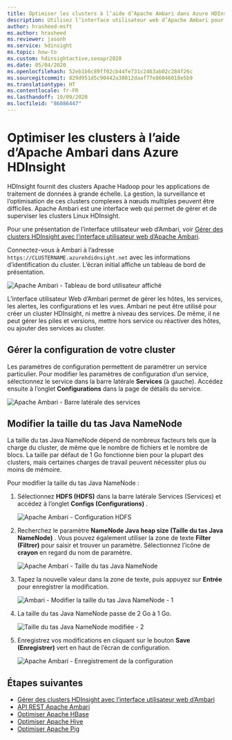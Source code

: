 ```yaml
---
title: Optimiser les clusters à l’aide d’Apache Ambari dans Azure HDInsight
description: Utilisez l’interface utilisateur web d’Apache Ambari pour configurer et optimiser les clusters Azure HDInsight.
author: hrasheed-msft
ms.author: hrasheed
ms.reviewer: jasonh
ms.service: hdinsight
ms.topic: how-to
ms.custom: hdinsightactive,seoapr2020
ms.date: 05/04/2020
ms.openlocfilehash: 52eb1b6c89ff02cb44fe731c2463ab02c284f26c
ms.sourcegitcommit: 829d951d5c90442a38012daaf77e86046018e5b9
ms.translationtype: HT
ms.contentlocale: fr-FR
ms.lasthandoff: 10/09/2020
ms.locfileid: "86086447"
---
```

# <a name="optimize-clusters-with-apache-ambari-in-azure-hdinsight"></a>Optimiser les clusters à l’aide d’Apache Ambari dans Azure HDInsight

HDInsight fournit des clusters Apache Hadoop pour les applications de traitement de données à grande échelle. La gestion, la surveillance et l’optimisation de ces clusters complexes à nœuds multiples peuvent être difficiles. Apache Ambari est une interface web qui permet de gérer et de superviser les clusters Linux HDInsight.

Pour une présentation de l’interface utilisateur web d’Ambari, voir [Gérer des clusters HDInsight avec l’interface utilisateur web d’Apache Ambari](hdinsight-hadoop-manage-ambari.md).

Connectez-vous à Ambari à l’adresse `https://CLUSTERNAME.azurehdidnsight.net` avec les informations d’identification du cluster. L’écran initial affiche un tableau de bord de présentation.

![Apache Ambari - Tableau de bord utilisateur affiché](./media/hdinsight-changing-configs-via-ambari/apache-ambari-dashboard.png)

L’interface utilisateur Web d’Ambari permet de gérer les hôtes, les services, les alertes, les configurations et les vues. Ambari ne peut être utilisé pour créer un cluster HDInsight, ni mettre à niveau des services. De même, il ne peut gérer les piles et versions, mettre hors service ou réactiver des hôtes, ou ajouter des services au cluster.

## <a name="manage-your-clusters-configuration"></a>Gérer la configuration de votre cluster

Les paramètres de configuration permettent de paramétrer un service particulier. Pour modifier les paramètres de configuration d’un service, sélectionnez le service dans la barre latérale **Services** (à gauche). Accédez ensuite à l’onglet **Configurations** dans la page de détails du service.

![Apache Ambari - Barre latérale des services](./media/hdinsight-changing-configs-via-ambari/ambari-services-sidebar.png)

## <a name="modify-namenode-java-heap-size"></a>Modifier la taille du tas Java NameNode

La taille du tas Java NameNode dépend de nombreux facteurs tels que la charge du cluster, de même que le nombre de fichiers et le nombre de blocs. La taille par défaut de 1 Go fonctionne bien pour la plupart des clusters, mais certaines charges de travail peuvent nécessiter plus ou moins de mémoire.

Pour modifier la taille du tas Java NameNode :

1. Sélectionnez **HDFS (HDFS)** dans la barre latérale Services (Services) et accédez à l’onglet **Configs (Configurations)** .

    ![Apache Ambari - Configuration HDFS](./media/hdinsight-changing-configs-via-ambari/ambari-apache-hdfs-config.png)

1. Recherchez le paramètre **NameNode Java heap size (Taille du tas Java NameNode)** . Vous pouvez également utiliser la zone de texte **Filter (Filtrer)** pour saisir et trouver un paramètre. Sélectionnez l’icône de **crayon** en regard du nom de paramètre.

    ![Apache Ambari - Taille du tas Java NameNode](./media/hdinsight-changing-configs-via-ambari/ambari-java-heap-size.png)

1. Tapez la nouvelle valeur dans la zone de texte, puis appuyez sur **Entrée** pour enregistrer la modification.

    ![Ambari - Modifier la taille du tas Java NameNode - 1](./media/hdinsight-changing-configs-via-ambari/java-heap-size-edit1.png)

1. La taille du tas Java NameNode passe de 2 Go à 1 Go.

    ![Taille du tas Java NameNode modifiée - 2](./media/hdinsight-changing-configs-via-ambari/java-heap-size-edited.png)

1. Enregistrez vos modifications en cliquant sur le bouton **Save (Enregistrer)** vert en haut de l’écran de configuration.

    ![Apache Ambari - Enregistrement de la configuration](./media/hdinsight-changing-configs-via-ambari/ambari-save-changes1.png)

## <a name="next-steps"></a>Étapes suivantes

* [Gérer des clusters HDInsight avec l’interface utilisateur web d’Ambari](hdinsight-hadoop-manage-ambari.md)
* [API REST Apache Ambari](hdinsight-hadoop-manage-ambari-rest-api.md)
* [Optimiser Apache HBase](./optimize-hbase-ambari.md)
* [Optimiser Apache Hive](./optimize-hive-ambari.md)
* [Optimiser Apache Pig](./optimize-pig-ambari.md)
